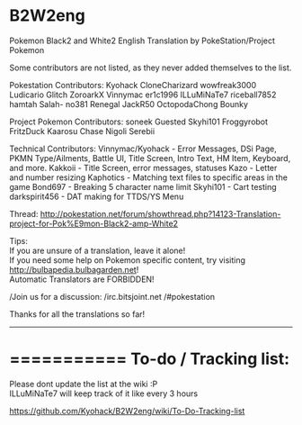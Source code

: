 B2W2eng
=======

Pokemon Black2 and White2 English Translation by PokeStation/Project Pokemon

Some contributors are not listed, as they never added themselves to the list.

Pokestation Contributors:
Kyohack
CloneCharizard
wowfreak3000
Ludicario
Glitch
ZoroarkX
Vinnymac
er1c1996
ILLuMiNaTe7
riceball7852
hamtah
Salah-
no381
Renegal
JackR50
OctopodaChong
Bounky

Project Pokemon Contributors:
soneek
Guested
Skyhi101
Froggyrobot
FritzDuck
Kaarosu
Chase
Nigoli
Serebii

Technical Contributors:
Vinnymac/Kyohack - Error Messages, DSi Page, PKMN Type/Ailments, Battle UI, Title Screen, Intro Text, HM Item, Keyboard, and more.
Kakkoii - Title Screen, error messages, statuses
Kazo - Letter and number resizing
Kaphotics - Matching text files to specific areas in the game
Bond697 - Breaking 5 character name limit
Skyhi101 - Cart testing
darkspirit456 - DAT making for TTDS/YS Menu


Thread: http://pokestation.net/forum/showthread.php?14123-Translation-project-for-Pok%E9mon-Black2-amp-White2

Tips:  
If you are unsure of a translation, leave it alone!  
If you need some help on Pokemon specific content, try visiting http://bulbapedia.bulbagarden.net!  
Automatic Translators are FORBIDDEN!  

/Join us for a discussion:
/irc.bitsjoint.net
/#pokestation

Thanks for all the translations so far!



________________
===========
To-do / Tracking list:
===========
Please dont update the list at the wiki :P  
ILLuMiNaTe7 will keep track of it like every 3 hours  
  
https://github.com/Kyohack/B2W2eng/wiki/To-Do-Tracking-list